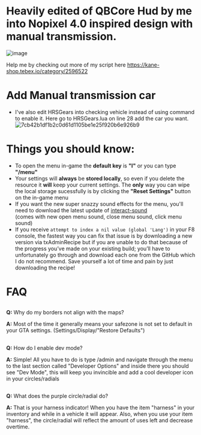 # Heavily edited of QBCore Hud by me into Nopixel 4.0 inspired design with manual transmission.
![image](https://github.com/rohKane/Kane-qb-hud-Nopixel-4.0-inspired/assets/47999933/b7a6050e-6a9e-44d4-bbac-4da7c17ff3a1)


Help me by checking out more of my script here https://kane-shop.tebex.io/category/2596522



# Add Manual transmission car
* I've also edit HRSGears into checking vehicle instead of using command to enable it. Here go to HRSGears.lua on line 28 add the car you want.
![7cb42b1df1b2c0d61d1105be1e25f920b6e926b9](https://github.com/rohKane/Kane-qb-hud-Nopixel-4.0-inspired/assets/47999933/ed6fe207-0838-4501-93fc-3139bea1a65e)


# Things you should know:
* To open the menu in-game the **default key** is **"I"** or you can type **"/menu"**
* Your settings will **always** be **stored locally**, so even if you delete the resource it **will** keep your current settings. The **only** way you can wipe the local storage sucessfully is by clicking the **"Reset Settings"** button on the in-game menu
* If you want the new super snazzy sound effects for the menu, you'll need to download the latest update of [interact-sound](https://github.com/qbcore-framework/interact-sound) <br>
(comes with new open menu sound, close menu sound, click menu sound)
* If you receive ```attempt to index a nil value (global 'Lang')``` in your F8 console, the fastest way you can fix that issue is by downloading a new version via txAdminRecipe but if you are unable to do that because of the progress you’ve made on your existing build; you’ll have to unfortunately go through and download each one from the GitHub which I do not recommend. Save yourself a lot of time and pain by just downloading the recipe!

# FAQ
##
**Q:** Why do my borders not align with the maps?

**A:** Most of the time it generally means your safezone is not set to default in your GTA settings. (Settings/Display/"Restore Defaults")
##

##
**Q:** How do I enable dev mode?

**A:** Simple! All you have to do is type /admin and navigate through the menu to the last section called "Developer Options" and inside there you should see "Dev Mode", this will keep you invincible and add a cool developer icon in your circles/radials 
##

##
**Q:** What does the purple circle/radial do?

**A:** That is your harness indicator! When you have the item "harness" in your inventory and while in a vehicle it will appear. Also, when you use your item "harness", the circle/radial will reflect the amount of uses left and decrease overtime.
##
